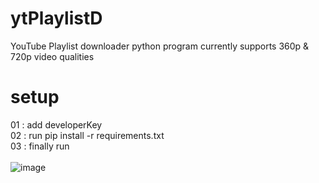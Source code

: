 # ytPlaylistD
YouTube Playlist downloader python program currently supports 360p & 720p video qualities 
# setup
01 : add developerKey\
02 : run pip install -r requirements.txt\
03 : finally run\
\
![image](https://user-images.githubusercontent.com/46297277/120934423-f72e8e80-c71b-11eb-8d99-665bb78d6604.png)
